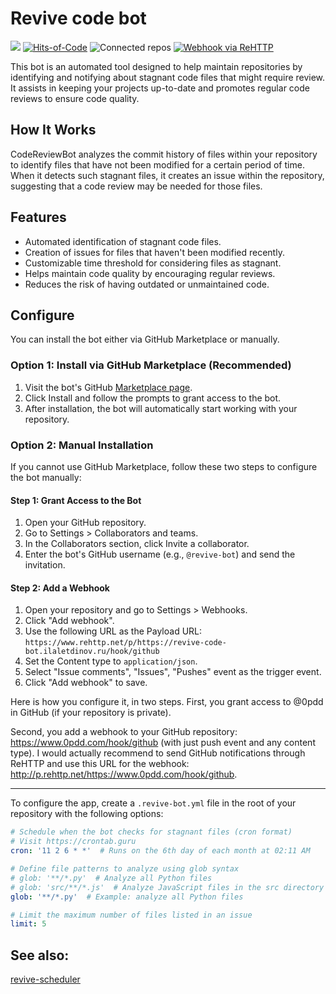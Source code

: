 # Revive code bot

![](https://tokei.rs/b1/github/blablatdinov/revive-code-bot)
[![Hits-of-Code](https://hitsofcode.com/github/blablatdinov/revive-code-bot)](https://hitsofcode.com/github/blablatdinov/tg-quranbot/view)
![Connected repos](https://img.shields.io/endpoint?style=flat&url=https://revive-code-bot.ilaletdinov.ru/connected-repos/)
[![Webhook via ReHTTP](https://www.rehttp.net/b?u=https%3A%2F%2Frevive-code-bot.ilaletdinov.ru%2Fhook%2Fgithub)](https://www.rehttp.net/i?u=https%3A%2F%2Frevive-code-bot.ilaletdinov.ru%2Fhook%2Fgithub)

This bot is an automated tool designed to help maintain repositories by identifying and notifying about stagnant code files
that might require review. It assists in keeping your projects up-to-date and promotes regular code reviews to ensure code quality.

## How It Works

CodeReviewBot analyzes the commit history of files within your repository to identify files that have not been modified
for a certain period of time. When it detects such stagnant files, it creates an issue within the repository, suggesting that a
code review may be needed for those files.

## Features

- Automated identification of stagnant code files.
- Creation of issues for files that haven't been modified recently.
- Customizable time threshold for considering files as stagnant.
- Helps maintain code quality by encouraging regular reviews.
- Reduces the risk of having outdated or unmaintained code.

## Configure

You can install the bot either via GitHub Marketplace or manually.

### Option 1: Install via GitHub Marketplace (Recommended)

1. Visit the bot's GitHub [Marketplace page](https://github.com/marketplace/revive-code-bot).
2. Click Install and follow the prompts to grant access to the bot.
3. After installation, the bot will automatically start working with your repository.

### Option 2: Manual Installation

If you cannot use GitHub Marketplace, follow these two steps to configure the bot manually:

#### Step 1: Grant Access to the Bot

1. Open your GitHub repository.
2. Go to Settings > Collaborators and teams.
3. In the Collaborators section, click Invite a collaborator.
4. Enter the bot's GitHub username (e.g., `@revive-bot`) and send the invitation.

#### Step 2: Add a Webhook

1. Open your repository and go to Settings > Webhooks.
2. Click "Add webhook".
3. Use the following URL as the Payload URL:
`https://www.rehttp.net/p/https://revive-code-bot.ilaletdinov.ru/hook/github`
4. Set the Content type to `application/json`.
5. Select "Issue comments", "Issues", "Pushes" event as the trigger event.
6. Click "Add webhook" to save.

Here is how you configure it, in two steps. First, you grant access to @0pdd in GitHub (if your repository is private).

Second, you add a webhook to your GitHub repository: https://www.0pdd.com/hook/github (with just push event and any content type). I would actually recommend to send GitHub notifications through ReHTTP and use this URL for the webhook: http://p.rehttp.net/https://www.0pdd.com/hook/github.

---

To configure the app, create a `.revive-bot.yml` file in the root of your repository with the following options:

```yaml
# Schedule when the bot checks for stagnant files (cron format)
# Visit https://crontab.guru
cron: '11 2 6 * *'  # Runs on the 6th day of each month at 02:11 AM

# Define file patterns to analyze using glob syntax
# glob: '**/*.py'  # Analyze all Python files
# glob: 'src/**/*.js'  # Analyze JavaScript files in the src directory and its subdirectories
glob: '**/*.py'  # Example: analyze all Python files

# Limit the maximum number of files listed in an issue
limit: 5
```

## See also:

[revive-scheduler](https://github.com/blablatdinov/revive-scheduler)
